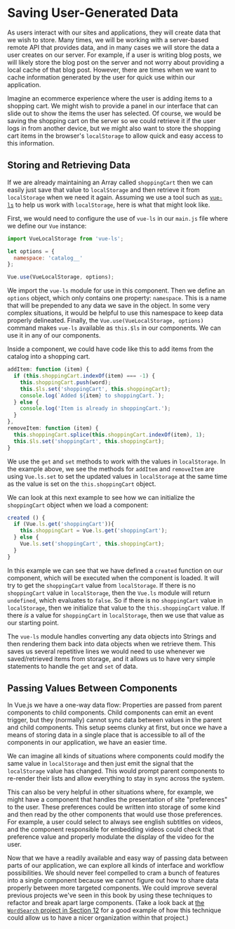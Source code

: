 # Saving User-Generated Data

As users interact with our sites and applications, they will create data that we wish to store. Many times, we will be working with a server-based remote API that provides data, and in many cases we will store the data a user creates on our server. For example, if a user is writing blog posts, we will likely store the blog post on the server and not worry about providing a local cache of that blog post. However, there are times when we want to cache information generated by the user for quick use within our application.

Imagine an ecommerce experience where the user is adding items to a shopping cart. We might wish to provide a panel in our interface that can slide out to show the items the user has selected. Of course, we would be saving the shopping cart on the server so we could retrieve it if the user logs in from another device, but we might also want to store the shopping cart items in the browser's `localStorage` to allow quick and easy access to this information.

## Storing and Retrieving Data
If we are already maintaining an Array called `shoppingCart` then we can easily just save that value to `localStorage` and then retrieve it from `localStorage` when we need it again. Assuming we use a tool such as [`vue-ls`](https://github.com/RobinCK/vue-ls) to help us work with `localStorage`, here is what that might look like.

First, we would need to configure the use of `vue-ls` in our `main.js` file where we define our `Vue` instance:

```js
import VueLocalStorage from 'vue-ls';

let options = {
  namespace: 'catalog__'
};

Vue.use(VueLocalStorage, options);
```

We import the `vue-ls` module for use in this component. Then we define an `options` object, which only contains one property: `namespace`. This is a name that will be prepended to any data we save in the object. In some very complex situations, it would be helpful to use this namespace to keep data properly delineated. Finally, the `Vue.use(VueLocalStorage, options)` command makes `vue-ls` available as `this.$ls` in our components. We can use it in any of our components.

Inside a component, we could have code like this to add items from the catalog into a shopping cart.

```js
addItem: function (item) {
  if (this.shoppingCart.indexOf(item) === -1) {
    this.shoppingCart.push(word);
    this.$ls.set('shoppingCart', this.shoppingCart);
    console.log(`Added ${item} to shoppingCart.`);
  } else {
    console.log('Item is already in shoppingCart.');
  }
},
removeItem: function (item) {
  this.shoppingCart.splice(this.shoppingCart.indexOf(item), 1);
  this.$ls.set('shoppingCart', this.shoppingCart);
}
```

We use the `get` and `set` methods to work with the values in `localStorage`. In the example above, we see the methods for `addItem` and `removeItem` are using `Vue.ls.set` to set the updated values in `localStorage` at the same time as the value is set on the `this.shoppingCart` object.

We can look at this next example to see how we can initialize the `shoppingCart` object when we load a component:

```js
created () {
  if (Vue.ls.get('shoppingCart')){
    this.shoppingCart = Vue.ls.get('shoppingCart');
  } else {
    Vue.ls.set('shoppingCart', this.shoppingCart);
  }
}
```
In this example we can see that we have defined a `created` function on our component, which will be executed when the component is loaded. It will try to get the `shoppingCart` value from `localStorage`. If there is no `shoppingCart` value in `localStorage`, then the `Vue.ls` module will return `undefined`, which evaluates to `false`. So if there is no `shoppingCart` value in `localStorage`, then we initialize that value to the `this.shoppingCart` value. If there _is_ a value for `shoppingCart` in `localStorage`, then we use that value as our starting point.

The `vue-ls` module handles converting any data objects into Strings and then rendering them back into data objects when we retrieve them. This saves us several repetitive lines we would need to use whenever we saved/retrieved items from storage, and it allows us to have very simple statements to handle the `get` and `set` of data.

## Passing Values Between Components
In Vue.js we have a one-way data flow: Properties are passed from parent components to child components. Child components can emit an event trigger, but they (normally) cannot sync data between values in the parent and child components. This setup seems clunky at first, but once we have a means of storing data in a single place that is accessible to all of the components in our application, we have an easier time.

We can imagine all kinds of situations where components could modify the same value in `localStorage` and then just emit the signal that the `localStorage` value has changed. This would prompt parent components to re-render their lists and allow everything to stay in sync across the system. 

This can also be very helpful in other situations where, for example, we might have a component that handles the presentation of site "preferences" to the user. These preferences could be written into storage of some kind and then read by the other components that would use those preferences. For example, a user could select to always see english subtitles on videos, and the component responsible for embedding videos could check that preference value and properly modulate the display of the video for the user.

Now that we have a readily available and easy way of passing data between parts of our application, we can explore all kinds of interface and workflow possibilities. We should never feel compelled to cram a bunch of features into a single component because we cannot figure out how to share data properly between more targeted components. We could improve several previous projects we've seen in this book by using these techniques to refactor and break apart large components. (Take a look back at [the `WordSearch` project in Section 12](/visual-feedback/project-visual-feedback-and-enhancement.md) for a good example of how this technique could allow us to have a nicer organization within that project.)








